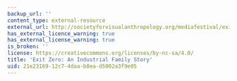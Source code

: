 ```yaml
---
backup_url: ''
content_type: external-resource
external_url: http://societyforvisualanthropology.org/mediafestival/exit-zero-industrial-family-story/
has_external_licence_warning: true
has_external_license_warning: true
is_broken: ''
license: https://creativecommons.org/licenses/by-nc-sa/4.0/
title: 'Exit Zero: An Industrial Family Story'
uid: 21e23169-12c7-4daa-b8ea-d5002a3f9e05
---
```

